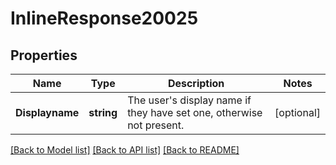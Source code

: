 # InlineResponse20025

## Properties

Name | Type | Description | Notes
------------ | ------------- | ------------- | -------------
**Displayname** | **string** | The user&#39;s display name if they have set one, otherwise not present. | [optional] 

[[Back to Model list]](../README.md#documentation-for-models) [[Back to API list]](../README.md#documentation-for-api-endpoints) [[Back to README]](../README.md)


